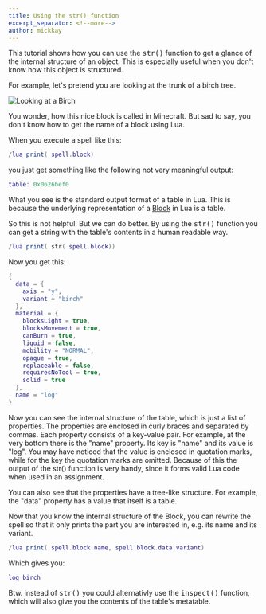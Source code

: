 ```yaml
---
title: Using the str() function
excerpt_separator: <!--more-->
author: mickkay
---
```

This tutorial shows how you can use the <tt>str()</tt> function to get
a glance of the internal structure of an object.
This is especially useful when you don't know how this object is structured.
<!--more-->

For example, let's pretend you are looking at the trunk of a birch tree.

![Looking at a Birch](/images/looking-at-a-birch.jpg)

You wonder, how this nice block is called in Minecraft.
But sad to say, you don't know how to get the name of a block using Lua.

When you execute a spell like this:
```lua
/lua print( spell.block)
```
you just get something like the following not very meaningful output:
```lua
table: 0x0626bef0
```
What you see is the standard output format of a table in Lua.
This is because the underlying representation of a [Block](/modules/Block/) in Lua is a table.

So this is not helpful.
But we can do better.
By using the <tt>str()</tt> function you can get a string with the table's contents
in a human readable way.
```lua
/lua print( str( spell.block))
```
Now you get this:
```lua
{
  data = {
    axis = "y",
    variant = "birch"
  },
  material = {
    blocksLight = true,
    blocksMovement = true,
    canBurn = true,
    liquid = false,
    mobility = "NORMAL",
    opaque = true,
    replaceable = false,
    requiresNoTool = true,
    solid = true
  },
  name = "log"
}
```
Now you can see the internal structure of the table, which is just a list of properties.
The properties are enclosed in curly braces and separated by commas.
Each property consists of a key-value pair.
For example, at the very bottom there is the "name" property.
Its key is "name" and its value is "log".
You may have noticed that the value is enclosed in quotation marks, while for the key the quotation marks are omitted.
Because of this the output of the str() function is very handy, since it forms valid Lua code when used in an assignment.

You can also see that the properties have a tree-like structure.
For example, the "data" property has a value that itself is a table.


Now that you know the internal structure of the Block, you can rewrite the spell
so that it only prints the part you are interested in, e.g. its name and its variant.
```lua
/lua print( spell.block.name, spell.block.data.variant)
```
Which gives you:
```lua
log birch
```

Btw. instead of <tt>str()</tt> you could alternativly use the <tt>inspect()</tt> function, which will also give you the contents of the table's metatable.
